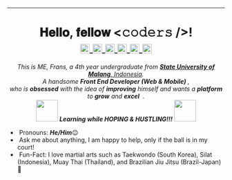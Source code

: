 <hr>
<h1 align="center">𝐇𝐞𝐥𝐥𝐨, 𝐟𝐞𝐥𝐥𝐨𝐰 <𝚌𝚘𝚍𝚎𝚛𝚜 />!
<br>
<a href="https://www.linkedin.com/in/fransachmadhw/">
  <img align="center" alt="Frans @LinkedIN" width="22px" src="https://cdn.jsdelivr.net/npm/simple-icons@v3/icons/linkedin.svg" />
</a>
  <a href="mailto:franswinata6@gmail.com">
  <img align="center" alt="Frans @Mail" width="22px" src="https://cdn.jsdelivr.net/npm/simple-icons@v3/icons/gmail.svg" />
</a>
<a href="https://www.twitter.com/fransachmadhw/">
  <img align="center" alt="Frans @Twitter" width="22px" src="https://cdn.jsdelivr.net/npm/simple-icons@v3/icons/twitter.svg" />
</a>
<a href="https://www.instagram.com/fransachmadhw/">
  <img align="center" alt="Frans @Instagram" width="22px" src="https://cdn.jsdelivr.net/npm/simple-icons@v3/icons/instagram.svg" />
</a>
<a href="https://www.facebook.com/fransachmadhw/">
  <img align="center" alt="Frans @Facebook" width="22px" src="https://cdn.jsdelivr.net/npm/simple-icons@v3/icons/facebook.svg" />
</a>
<a href="https://www.youtube.com/c/FransGamingLow/">
  <img align="center" src="https://cdn.jsdelivr.net/npm/simple-icons@v3/icons/youtube.svg" alt="Frans @Youtube Profile" width="22px">
</a>
</h1>

<p align="center">
  <em>
    This is ME, Frans, a 4th year undergraduate from <a href="https://um.ac.id/eng/"> <b>State University of Malang</b>, Indonesia</a>. <br>
    A handsome <b>Front End Developer (Web & Mobile)</b>&nbsp,<br>who is <b>obsessed</b>
    with the idea of <b>improving</b> himself and wants a <b>platform</b> to 
    <b>grow</b> and 
    <b>excel</b> &nbsp.
  </em> 
  <br>
  <img src="https://media.giphy.com/media/VgCDAzcKvsR6OM0uWg/giphy.gif" width="50" /> <b><i>Learning while HOPING & HUSTLING!!!</i></b> <img src="https://media.giphy.com/media/7j2hfyeVcDtf2/giphy.gif" width="50" />
</p>

- &nbsp;Pronouns: ***He/Him***😉
- &nbsp;Ask me about anything, I am happy to help, only if the ball is in my court!
- &nbsp;Fun-Fact: I love martial arts such as Taekwondo (South Korea), Silat (Indonesia), Muay Thai (Thailand), and Brazilian Jiu Jitsu (Brazil-Japan) 👊
